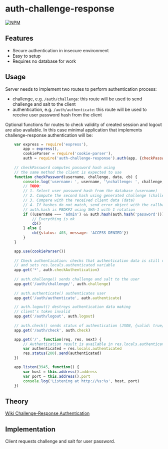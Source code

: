 # auth-challenge-response

[![NPM](https://nodei.co/npm/auth-challenge-response.png?downloads=true)](https://nodei.co/npm/auth-challenge-response/)

## Features

- Secure authentication in insecure environment
- Easy to setup 
- Requires no database for work

## Usage

Server needs to implement two routes to perform authentication process:

- challenge, e.g. `/auth/challenge`: this route will be used to send challenge and salt to the client
- authentication, e.g. `/auth/authenticate`: this route will be used to receive user password hash from the client

Optional functions for routes to check validity of created session and logout are also available. In this case minimal application that implements challenge-response authentication will be:

```javascript
    var express = require('express'),
        app = express(),
        cookieParser = require('cookie-parser'),
        auth = require('auth-challenge-response').auth(app, {checkPassword: checkPassword})
    
    // checkPassword computes password hash using 
    // the same method the client is expected to use
    function checkPassword(username, challenge, data, cb) {
        console.log('username: ', username, '\nchallenge: ', challenge, '\ndata', data)
        // TODO:
        // 1. Select user password hash from the database (username)
        // 2. Compute the second hash using generated challenge (challenge)
        // 3. Compare with the received client data (data)
        // 4. If hashes do not match, send error object with the callback function
        // auth.hash is PBDKF2 using SHA-1 with 1 rotation
        if ((username === 'admin') && auth.hash(auth.hash('password'))) {
            // Everything is ok
            cb()
        } else {
            cb({status: 403, message: 'ACCESS DENIED'})
        }
    }

    app.use(cookieParser())
    
    // Check authentication: checks that authentication data is still valid
    // and sets res.locals.authenticated variable
    app.get('*', auth.checkAuthentication)
    
    // auth.challenge() sends challenge and salt to the user
    app.get('/auth/challenge/', auth.challenge)
    
    // auth.authenticate() authenticates user
    app.get('/auth/authenticate', auth.authenticate)

    // auth.logout() destroys authentication data making 
    // client's token invalid
    app.get('/auth/logout', auth.logout)
    
    // auth.check() sends status of authentication (JSON, {valid: true/false})
    app.get('/auth/check', auth.check)

    app.get('/', function(req, res, next) {
        // Authentication result is available in res.locals.authenticated 
        var authenticated = res.locals.authenticated
        res.status(200).send(authenticated)
    })

    app.listen(3945, function() {
        var host = this.address().address
        var port = this.address().port
        console.log('Listening at http://%s:%s', host, port)
    })
```

## Theory

[Wiki Challenge-Response Authentication]()

## Implementation

Client requests challenge and salt for user password.